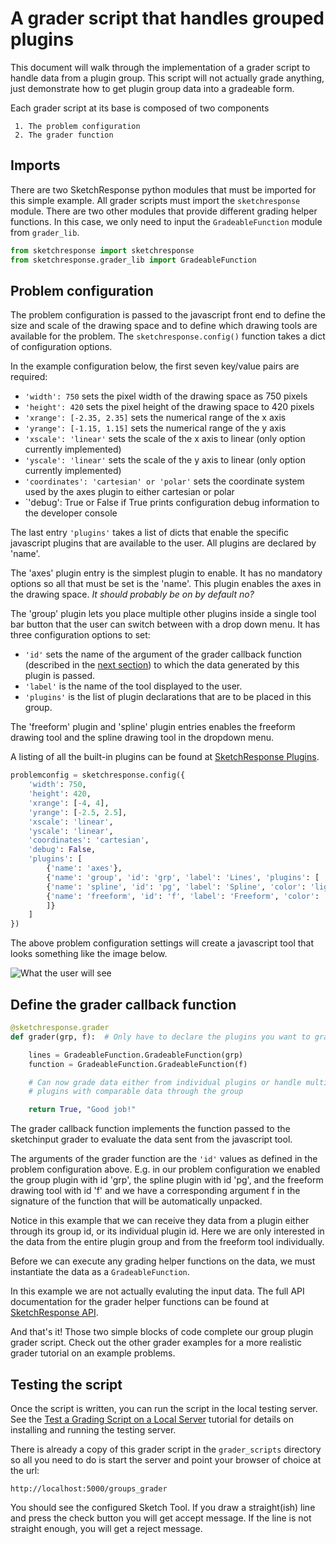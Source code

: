 # A grader script that handles grouped plugins

This document will walk through the implementation of a grader script to
handle data from a plugin group. This script will not actually grade anything,
just demonstrate how to get plugin group data into a gradeable form.

Each grader script at its base is composed of two components

     1. The problem configuration
     2. The grader function

## Imports

There are two SketchResponse python modules that must be imported for this simple example. All grader scripts must import the `sketchresponse` module. There are two other modules that provide different grading helper functions. In this case, we only need to input the `GradeableFunction` module from `grader_lib`.

```python
from sketchresponse import sketchresponse
from sketchresponse.grader_lib import GradeableFunction
```

## Problem configuration

The problem configuration is passed to the javascript front end to define the
size and scale of the drawing space and to define which drawing tools are
available for the problem. The `sketchresponse.config()` function takes a dict of
configuration options.

In the example configuration below, the first seven key/value pairs are required:

* `'width': 750` sets the pixel width of the drawing space as 750 pixels
* `'height': 420` sets the pixel height of the drawing space to 420 pixels
* `'xrange': [-2.35, 2.35]` sets the numerical range of the x axis
* `'yrange': [-1.15, 1.15]` sets the numerical range of the y axis
* `'xscale': 'linear'` sets the scale of the x axis to linear (only option currently implemented)
* `'yscale': 'linear'` sets the scale of the y axis to linear (only option currently implemented)
* `'coordinates': 'cartesian' or 'polar'` sets the coordinate system used by the axes plugin to either cartesian or polar
* `'debug': True or False if True prints configuration debug information to the developer console

The last entry `'plugins'` takes a list of dicts that enable the specific javascript plugins that are available to the user. All plugins are declared by 'name'.

The 'axes' plugin entry is the simplest plugin to enable. It has no mandatory options so all that must be set is the 'name'. This plugin enables the axes in the drawing space. *It should probably be on by default no?*

The 'group' plugin lets you place multiple other plugins inside a single tool bar button that the user can switch between with a drop down menu. It has three configuration options to set:

* `'id'` sets the name of the argument of the grader callback function (described in the [next section](#grader)) to which the data generated by this plugin is passed.
* `'label'` is the name of the tool displayed to the user.
* `'plugins'` is the list of plugin declarations that are to be placed in this group.

The 'freeform' plugin and 'spline' plugin entries enables the freeform drawing tool and the spline drawing tool in the dropdown menu.

A listing of all the built-in plugins can be found at [SketchResponse Plugins](probconfig_plugins.md).

```python
problemconfig = sketchresponse.config({
    'width': 750,
    'height': 420,
    'xrange': [-4, 4],
    'yrange': [-2.5, 2.5],
    'xscale': 'linear',
    'yscale': 'linear',
    'coordinates': 'cartesian',
    'debug': False,
    'plugins': [
        {'name': 'axes'},
        {'name': 'group', 'id': 'grp', 'label': 'Lines', 'plugins': [
        {'name': 'spline', 'id': 'pg', 'label': 'Spline', 'color': 'lightblue', 'tag': {'value': 'tag', 'xoffset': 15, 'yoffset': 15, 'align': 'start'}},
        {'name': 'freeform', 'id': 'f', 'label': 'Freeform', 'color': 'blue', 'dashStyle': 'dashdotted', 'tag': {'value': 'tag', 'xoffset': 15, 'yoffset': 15, 'align': 'start'}}
        ]}
    ]
})
```

The above problem configuration settings will create a javascript tool that looks something like the image below.

![What the user will see](imgs/groups_config.png "Group Config")

## Define the grader callback function
<div id=grader></div>

```python
@sketchresponse.grader
def grader(grp, f):  # Only have to declare the plugins you want to grade.

    lines = GradeableFunction.GradeableFunction(grp)
    function = GradeableFunction.GradeableFunction(f)

    # Can now grade data either from individual plugins or handle multiple
    # plugins with comparable data through the group

    return True, "Good job!"
```

The grader callback function implements the function passed to the sketchinput
grader to evaluate the data sent from the javascript tool.

The arguments of the grader function are the `'id'` values as defined in the
problem configuration above. E.g. in our problem configuration we enabled the group
plugin with id 'grp', the spline plugin with id 'pg', and the 
freeform drawing tool with id 'f' and we have a corresponding argument f in
the signature of the function that will be automatically unpacked.

Notice in this example that we can receive they data from a plugin either through
its group id, or its individual plugin id. Here we are only interested in the data
from the entire plugin group and from the freeform tool individually.

Before we can execute any grading helper functions on the data, we must
instantiate the data as a `GradeableFunction`.

In this example we are not actually evaluting the input data.
The full API documentation for the
grader helper functions can be found at [SketchResponse API](https://SketchResponse.github.io/sketchresponse).

And that's it! Those two simple blocks of code complete our group plugin grader script.
Check out the other grader examples for a more realistic grader tutorial on an
example problems.

## Testing the script

Once the script is written, you can run the script in the local testing server. See the [Test a Grading Script on a Local Server](local_test.md) tutorial for details on installing and running the testing server.

There is already a copy of this grader script in the `grader_scripts` directory so all you need to do is start the server and point your browser of choice at the url:

```
http://localhost:5000/groups_grader
```

You should see the configured Sketch Tool. If you draw a straight(ish) line and press the check button you will get accept message. If the line is not straight enough, you will get a reject message.